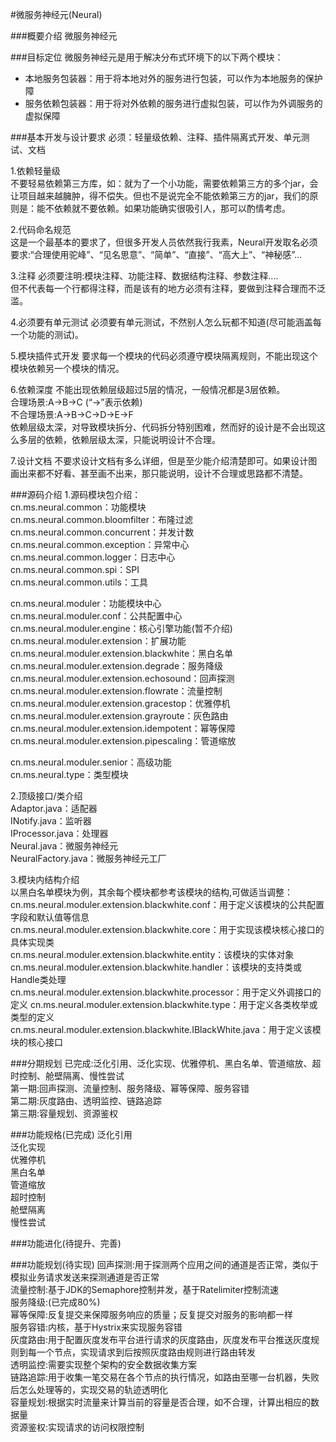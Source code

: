 #微服务神经元(Neural)

###概要介绍
微服务神经元

###目标定位
微服务神经元是用于解决分布式环境下的以下两个模块：  
+ 本地服务包装器：用于将本地对外的服务进行包装，可以作为本地服务的保护障  
+ 服务依赖包装器：用于将对外依赖的服务进行虚拟包装，可以作为外调服务的虚拟保障  


###基本开发与设计要求
必须：轻量级依赖、注释、插件隔离式开发、单元测试、文档

1.依赖轻量级  
不要轻易依赖第三方库，如：就为了一个小功能，需要依赖第三方的多个jar，会让项目越来越臃肿，得不偿失。但也不是说完全不能依赖第三方的jar，我们的原则是：能不依赖就不要依赖。如果功能确实很吸引人，那可以酌情考虑。

2.代码命名规范  
这是一个最基本的要求了，但很多开发人员依然我行我素，Neural开发取名必须要求:“合理使用驼峰”、“见名思意”、“简单”、“直接”、“高大上”、“神秘感”...

3.注释
必须要注明:模块注释、功能注释、数据结构注释、参数注释....  
但不代表每一个行都得注释，而是该有的地方必须有注释，要做到注释合理而不泛滥。

4.必须要有单元测试
必须要有单元测试，不然别人怎么玩都不知道(尽可能涵盖每一个功能的测试)。

5.模块插件式开发
要求每一个模块的代码必须遵守模块隔离规则，不能出现这个模块依赖另一个模块的情况。

6.依赖深度
不能出现依赖层级超过5层的情况，一般情况都是3层依赖。  
合理场景:A→B→C	(“→”表示依赖)  
不合理场景:A→B→C→D→E→F  
依赖层级太深，对导致模块拆分、代码拆分特别困难，然而好的设计是不会出现这么多层的依赖，依赖层级太深，只能说明设计不合理。  

7.设计文档
不要求设计文档有多么详细，但是至少能介绍清楚即可。如果设计图画出来都不好看、甚至画不出来，那只能说明，设计不合理或思路都不清楚。

###源码介绍
1.源码模块包介绍：  
cn.ms.neural.common：功能模块  
cn.ms.neural.common.bloomfilter：布隆过滤  
cn.ms.neural.common.concurrent：并发计数  
cn.ms.neural.common.exception：异常中心  
cn.ms.neural.common.logger：日志中心  
cn.ms.neural.common.spi：SPI  
cn.ms.neural.common.utils：工具  

cn.ms.neural.moduler：功能模块中心  
cn.ms.neural.moduler.conf：公共配置中心  
cn.ms.neural.moduler.engine：核心引擎功能(暂不介绍)  
cn.ms.neural.moduler.extension：扩展功能  
cn.ms.neural.moduler.extension.blackwhite：黑白名单  
cn.ms.neural.moduler.extension.degrade：服务降级  
cn.ms.neural.moduler.extension.echosound：回声探测  
cn.ms.neural.moduler.extension.flowrate：流量控制  
cn.ms.neural.moduler.extension.gracestop：优雅停机  
cn.ms.neural.moduler.extension.grayroute：灰色路由  
cn.ms.neural.moduler.extension.idempotent：幂等保障  
cn.ms.neural.moduler.extension.pipescaling：管道缩放  

cn.ms.neural.moduler.senior：高级功能  
cn.ms.neural.type：类型模块  

2.顶级接口/类介绍  
Adaptor.java：适配器  
INotify.java：监听器  
IProcessor.java：处理器  
Neural.java：微服务神经元  
NeuralFactory.java：微服务神经元工厂  

3.模块内结构介绍  
以黑白名单模块为例，其余每个模块都参考该模块的结构,可做适当调整：  
cn.ms.neural.moduler.extension.blackwhite.conf：用于定义该模块的公共配置字段和默认值等信息  
cn.ms.neural.moduler.extension.blackwhite.core：用于实现该模块核心接口的具体实现类  
cn.ms.neural.moduler.extension.blackwhite.entity：该模块的实体对象  
cn.ms.neural.moduler.extension.blackwhite.handler：该模块的支持类或Handle类处理  
cn.ms.neural.moduler.extension.blackwhite.processor：用于定义外调接口的定义 
cn.ms.neural.moduler.extension.blackwhite.type：用于定义各类枚举或类型的定义  
cn.ms.neural.moduler.extension.blackwhite.IBlackWhite.java：用于定义该模块的核心接口  

###分期规划
已完成:泛化引用、泛化实现、优雅停机、黑白名单、管道缩放、超时控制、舱壁隔离、慢性尝试  
第一期:回声探测、流量控制、服务降级、幂等保障、服务容错  
第二期:灰度路由、透明监控、链路追踪  
第三期:容量规划、资源鉴权  

###功能规格(已完成)
泛化引用  
泛化实现  
优雅停机  
黑白名单  
管道缩放  
超时控制  
舱壁隔离  
慢性尝试  

###功能进化(待提升、完善)


###功能规划(待实现)
回声探测:用于探测两个应用之间的通道是否正常，类似于模拟业务请求发送来探测通道是否正常  
流量控制:基于JDK的Semaphore控制并发，基于Ratelimiter控制流速  
服务降级:(已完成80%)  
幂等保障:反复提交来保障服务响应的质量；反复提交对服务的影响都一样  
服务容错:内核，基于Hystrix来实现服务容错  
灰度路由:用于配置灰度发布平台进行请求的灰度路由，灰度发布平台推送灰度规则到每一个节点，实现请求到后按照灰度路由规则进行路由转发  
透明监控:需要实现整个架构的安全数据收集方案  
链路追踪:用于收集一笔交易在各个节点的执行情况，如路由至哪一台机器，失败后怎么处理等的，实现交易的轨迹透明化  
容量规划:根据实时流量来计算当前的容量是否合理，如不合理，计算出相应的数据量  
资源鉴权:实现请求的访问权限控制  

